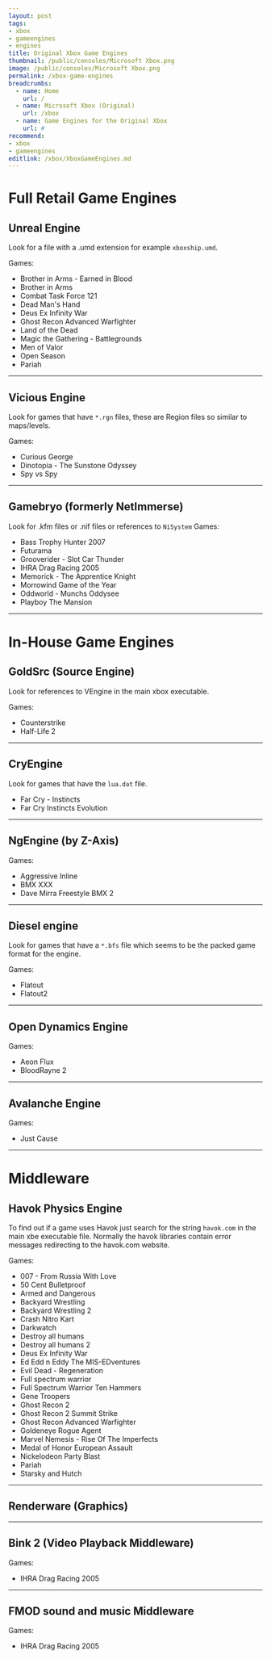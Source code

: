 ```yaml
---
layout: post
tags: 
- xbox
- gameengines
- engines
title: Original Xbox Game Engines
thumbnail: /public/consoles/Microsoft Xbox.png
image: /public/consoles/Microsoft Xbox.png
permalink: /xbox-game-engines
breadcrumbs:
  - name: Home
    url: /
  - name: Microsoft Xbox (Original)
    url: /xbox
  - name: Game Engines for the Original Xbox
    url: #
recommend:
- xbox
- gameengines
editlink: /xbox/XboxGameEngines.md
---
```


# Full Retail Game Engines

## Unreal Engine
Look for a file with a .umd extension for example `xboxship.umd`.

Games:
* Brother in Arms - Earned in Blood
* Brother in Arms
* Combat Task Force 121
* Dead Man's Hand
* Deus Ex Infinity War
* Ghost Recon Advanced Warfighter
* Land of the Dead
* Magic the Gathering - Battlegrounds
* Men of Valor
* Open Season
* Pariah

---
## Vicious Engine
Look for games that have `*.rgn` files, these are Region files so similar to maps/levels.

Games:
* Curious George
* Dinotopia - The Sunstone Odyssey
* Spy vs Spy

---
## Gamebryo (formerly NetImmerse)
Look for .kfm files or .nif files or references to `NiSystem`
Games:
* Bass Trophy Hunter 2007
* Futurama
* Grooverider - Slot Car Thunder
* IHRA Drag Racing 2005
* Memorick - The Apprentice Knight
* Morrowind Game of the Year
* Oddworld - Munchs Oddysee
* Playboy The Mansion

---
# In-House Game Engines

## GoldSrc (Source Engine)
Look for references to VEngine in the main xbox executable.

Games:
* Counterstrike
* Half-Life 2

---
## CryEngine
Look for games that have the `lua.dat` file.
* Far Cry - Instincts
* Far Cry Instincts Evolution

---
## NgEngine (by Z-Axis)

Games:
* Aggressive Inline
* BMX XXX
* Dave Mirra Freestyle BMX 2

---
## Diesel engine
Look for games that have a `*.bfs` file which seems to be the packed game format for the engine.

Games:
* Flatout
* Flatout2

---
## Open Dynamics Engine

Games:
* Aeon Flux
* BloodRayne 2

---
## Avalanche Engine

Games:
* Just Cause


---
# Middleware

## Havok Physics Engine
To find out if a game uses Havok just search for the string `havok.com` in the main xbe executable file. Normally the havok libraries contain error messages redirecting to the havok.com website.

Games:
* 007 - From Russia With Love
* 50 Cent Bulletproof
* Armed and Dangerous
* Backyard Wrestling
* Backyard Wrestling 2
* Crash Nitro Kart
* Darkwatch
* Destroy all humans
* Destroy all humans 2
* Deus Ex Infinity War
* Ed Edd n Eddy The MIS-EDventures
* Evil Dead - Regeneration
* Full spectrum warrior
* Full Spectrum Warrior Ten Hammers
* Gene Troopers
* Ghost Recon 2
* Ghost Recon 2 Summit Strike
* Ghost Recon Advanced Warfighter
* Goldeneye Rogue Agent
* Marvel Nemesis - Rise Of The Imperfects
* Medal of Honor European Assault
* Nickelodeon Party Blast
* Pariah
* Starsky and Hutch

---
## Renderware (Graphics)

---
## Bink 2 (Video Playback Middleware)

Games:
* IHRA Drag Racing 2005

---
## FMOD sound and music Middleware

Games:
* IHRA Drag Racing 2005
